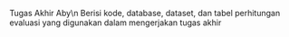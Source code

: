 Tugas Akhir Aby\n
Berisi kode, database, dataset, dan tabel perhitungan evaluasi yang digunakan dalam mengerjakan tugas akhir
